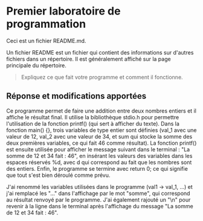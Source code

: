 # Premier laboratoire de programmation

Ceci est un fichier README.md.

Un fichier README est un fichier qui contient des informations sur d'autres fichiers dans un répertoire. Il est généralement affiché sur la page principale du répertoire.

> Expliquez ce que fait votre programme et comment il fonctionne.

## Réponse et modifications apportées

Ce programme permet de faire une addition entre deux nombres entiers et il affiche le résultat final. Il utilise la bibliothèque stdio.h pour permettre l'utilisation de la fonction printf() (qui sert à afficher du texte). Dans la fonction main() {}, trois variables de type entier sont définies (val_1 avec une valeur de 12, val_2 avec une valeur de 34, et sum qui stocke la somme des deux premières variables, ce qui fait 46 comme résultat). La fonction printf() est ensuite utilisée pour afficher le message suivant dans le terminal : "La somme de 12 et 34 fait : 46", en insérant les valeurs des variables dans les espaces réservés %d, avec d qui correspond au fait que les nombres sont des entiers. Enfin, le programme se termine avec return 0; ce qui signifie que tout s'est bien déroulé comme prévu.

J'ai renommé les variables utilisées dans le programme (val1 -> val_1, ...) et j'ai remplacé les "..." dans l'affichage par le mot "somme", qui correspond au résultat renvoyé par le programme. J'ai également rajouté un "\n" pour revenir à la ligne dans le terminal après l'affichage du message "La somme de 12 et 34 fait : 46".